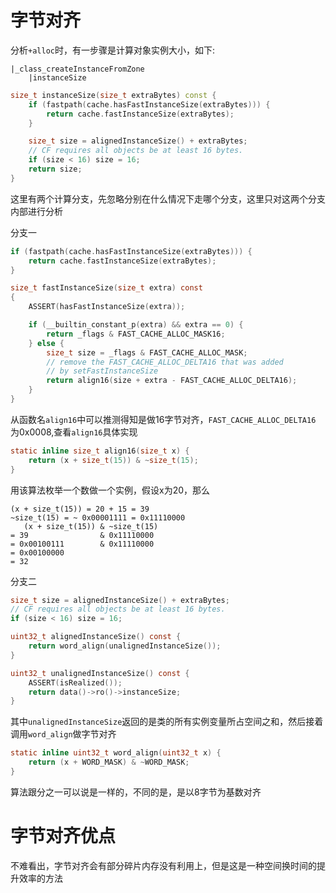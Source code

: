 # 字节对齐
分析`+alloc`时，有一步骤是计算对象实例大小，如下:

```
|_class_createInstanceFromZone
	|instanceSize
```

```c++
size_t instanceSize(size_t extraBytes) const {
    if (fastpath(cache.hasFastInstanceSize(extraBytes))) {
        return cache.fastInstanceSize(extraBytes);
    }

    size_t size = alignedInstanceSize() + extraBytes;
    // CF requires all objects be at least 16 bytes.
    if (size < 16) size = 16;
    return size;
}
```
这里有两个计算分支，先忽略分别在什么情况下走哪个分支，这里只对这两个分支内部进行分析

分支一

```c
if (fastpath(cache.hasFastInstanceSize(extraBytes))) {
    return cache.fastInstanceSize(extraBytes);
}
```

```c
size_t fastInstanceSize(size_t extra) const
{
    ASSERT(hasFastInstanceSize(extra));

    if (__builtin_constant_p(extra) && extra == 0) {
        return _flags & FAST_CACHE_ALLOC_MASK16;
    } else {
        size_t size = _flags & FAST_CACHE_ALLOC_MASK;
        // remove the FAST_CACHE_ALLOC_DELTA16 that was added
        // by setFastInstanceSize
        return align16(size + extra - FAST_CACHE_ALLOC_DELTA16);
    }
}
```

从函数名`align16`中可以推测得知是做16字节对齐，`FAST_CACHE_ALLOC_DELTA16 `为0x0008,查看`align16`具体实现

```c
static inline size_t align16(size_t x) {
    return (x + size_t(15)) & ~size_t(15);
}
```

用该算法枚举一个数做一个实例，假设x为20，那么

```
(x + size_t(15)) = 20 + 15 = 39
~size_t(15) = ~ 0x00001111 = 0x11110000
   (x + size_t(15)) & ~size_t(15)
= 39                & 0x11110000 
= 0x00100111        & 0x11110000 
= 0x00100000
= 32
```

分支二

```c
size_t size = alignedInstanceSize() + extraBytes;
// CF requires all objects be at least 16 bytes.
if (size < 16) size = 16;
```

```c
uint32_t alignedInstanceSize() const {
    return word_align(unalignedInstanceSize());
}
```

```c
uint32_t unalignedInstanceSize() const {
    ASSERT(isRealized());
    return data()->ro()->instanceSize;
}    
```
其中`unalignedInstanceSize`返回的是类的所有实例变量所占空间之和，然后接着调用`word_align`做字节对齐

```c
static inline uint32_t word_align(uint32_t x) {
    return (x + WORD_MASK) & ~WORD_MASK;
}
```

算法跟分之一可以说是一样的，不同的是，是以8字节为基数对齐

# 字节对齐优点

不难看出，字节对齐会有部分碎片内存没有利用上，但是这是一种空间换时间的提升效率的方法





